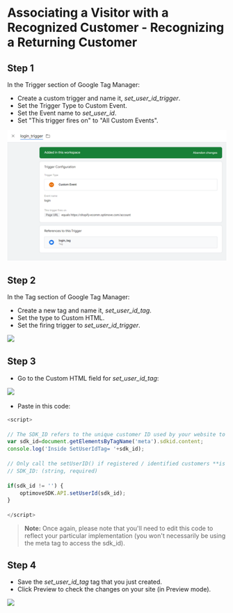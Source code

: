 # Associating a Visitor with a Recognized Customer - Recognizing a Returning Customer

## Step 1
In the Trigger section of Google Tag Manager: 
* Create a custom trigger and name it, _set_user_id_trigger_.
* Set the Trigger Type to Custom Event.
* Set the Event name to _set_user_id_.
* Set "This trigger fires on" to "All Custom Events".

<p align="left"><kbd><img src="https://github.com/optimove-tech/Web-SDK-Integration-Guide-V3/blob/Efrat_branch/Web-SDK-Basic-Code-Setup/images/login_trigger_new.png"></kbd></p>

## Step 2
In the Tag section of Google Tag Manager: 
* Create a new tag and name it, _set_user_id_tag_.
* Set the type to Custom HTML.
* Set the firing trigger to _set_user_id_trigger_.

<p align="left"><kbd><img src="https://github.com/optimove-tech/Web-SDK-Integration-Guide/blob/master/Web-SDK-Basic-Code-Setup/images/set_user_id_tag.png?raw=true"><kbd></p>

## Step 3
* Go to the Custom HTML field for _set_user_id_tag_:

<p align="left"><kbd><img src="https://github.com/optimove-tech/Web-SDK-Integration-Guide/blob/master/Web-SDK-Basic-Code-Setup/images/set_user_id_tag_html_input.png?raw=true"><kbd></p>

* Paste in this code:

```javascript
<script>

// The SDK_ID refers to the unique customer ID used by your website to identify registered customers/users. 
var sdk_id=document.getElementsByTagName('meta').sdkid.content;
console.log('Inside SetUserIdTag= '+sdk_id);

// Only call the setUserID() if registered / identified customers **is not** empty, null, unidentified. 
// SDK_ID: (string, required)

if(sdk_id != '') {
	optimoveSDK.API.setUserId(sdk_id);
}

</script>

```
>**Note:**
Once again, please note that you'll need to edit this code to reflect your particular implementation (you won't necessarily be using the meta tag to access the sdk_id).

## Step 4
* Save the _set_user_id_tag_ tag that you just created.
* Click Preview to check the changes on your site (in Preview mode).

<p align="left"><kbd><img src="https://github.com/optimove-tech/Web-SDK-Integration-Guide/blob/master/Web-SDK-Basic-Code-Setup/images/preview_screenshot_2.png?raw=true"><kbd></p>
